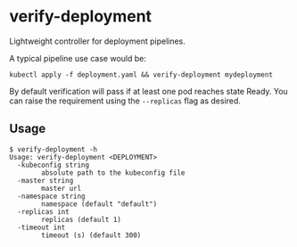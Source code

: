 # verify-deployment

Lightweight controller for deployment pipelines.

A typical pipeline use case would be:

```
kubectl apply -f deployment.yaml && verify-deployment mydeployment
```

By default verification will pass if at least one pod reaches state Ready. You can raise the requirement using the ``--replicas`` flag as desired.

## Usage
```
$ verify-deployment -h
Usage: verify-deployment <DEPLOYMENT>
  -kubeconfig string
    	absolute path to the kubeconfig file
  -master string
    	master url
  -namespace string
    	namespace (default "default")
  -replicas int
    	replicas (default 1)
  -timeout int
    	timeout (s) (default 300)
```
